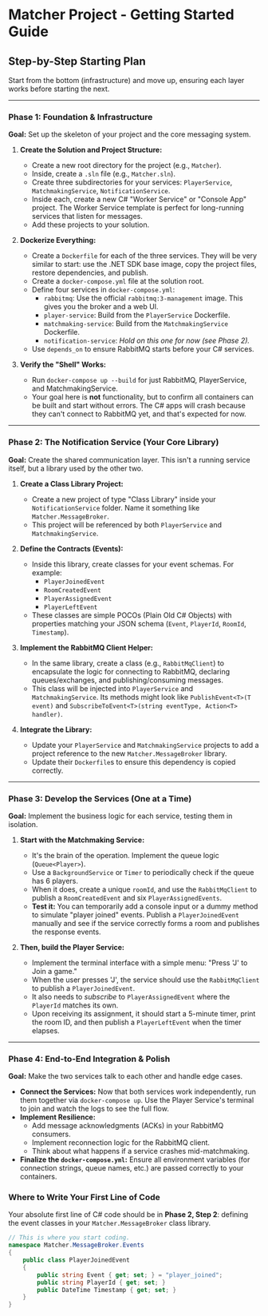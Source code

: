 # Matcher Project - Getting Started Guide

## Step-by-Step Starting Plan

Start from the bottom (infrastructure) and move up, ensuring each layer works before starting the next.

---

### Phase 1: Foundation & Infrastructure
**Goal:** Set up the skeleton of your project and the core messaging system.

1.  **Create the Solution and Project Structure:**
    - Create a new root directory for the project (e.g., `Matcher`).
    - Inside, create a `.sln` file (e.g., `Matcher.sln`).
    - Create three subdirectories for your services: `PlayerService`, `MatchmakingService`, `NotificationService`.
    - Inside each, create a new C# "Worker Service" or "Console App" project. The Worker Service template is perfect for long-running services that listen for messages.
    - Add these projects to your solution.

2.  **Dockerize Everything:**
    - Create a `Dockerfile` for each of the three services. They will be very similar to start: use the .NET SDK base image, copy the project files, restore dependencies, and publish.
    - Create a `docker-compose.yml` file at the solution root.
    - Define four services in `docker-compose.yml`:
        - `rabbitmq`: Use the official `rabbitmq:3-management` image. This gives you the broker and a web UI.
        - `player-service`: Build from the `PlayerService` Dockerfile.
        - `matchmaking-service`: Build from the `MatchmakingService` Dockerfile.
        - `notification-service`: *Hold on this one for now (see Phase 2).*
    - Use `depends_on` to ensure RabbitMQ starts before your C# services.

3.  **Verify the "Shell" Works:**
    - Run `docker-compose up --build` for just RabbitMQ, PlayerService, and MatchmakingService.
    - Your goal here is **not** functionality, but to confirm all containers can be built and start without errors. The C# apps will crash because they can't connect to RabbitMQ yet, and that's expected for now.

---

### Phase 2: The Notification Service (Your Core Library)
**Goal:** Create the shared communication layer. This isn't a running service itself, but a library used by the other two.

1.  **Create a Class Library Project:**
    - Create a new project of type "Class Library" inside your `NotificationService` folder. Name it something like `Matcher.MessageBroker`.
    - This project will be referenced by both `PlayerService` and `MatchmakingService`.

2.  **Define the Contracts (Events):**
    - Inside this library, create classes for your event schemas. For example:
        - `PlayerJoinedEvent`
        - `RoomCreatedEvent`
        - `PlayerAssignedEvent`
        - `PlayerLeftEvent`
    - These classes are simple POCOs (Plain Old C# Objects) with properties matching your JSON schema (`Event`, `PlayerId`, `RoomId`, `Timestamp`).

3.  **Implement the RabbitMQ Client Helper:**
    - In the same library, create a class (e.g., `RabbitMqClient`) to encapsulate the logic for connecting to RabbitMQ, declaring queues/exchanges, and publishing/consuming messages.
    - This class will be injected into `PlayerService` and `MatchmakingService`. Its methods might look like `PublishEvent<T>(T event)` and `SubscribeToEvent<T>(string eventType, Action<T> handler)`.

4.  **Integrate the Library:**
    - Update your `PlayerService` and `MatchmakingService` projects to add a project reference to the new `Matcher.MessageBroker` library.
    - Update their `Dockerfile`s to ensure this dependency is copied correctly.

---

### Phase 3: Develop the Services (One at a Time)
**Goal:** Implement the business logic for each service, testing them in isolation.

1.  **Start with the Matchmaking Service:**
    - It's the brain of the operation. Implement the queue logic (`Queue<Player>`).
    - Use a `BackgroundService` or `Timer` to periodically check if the queue has 6 players.
    - When it does, create a unique `roomId`, and use the `RabbitMqClient` to publish a `RoomCreatedEvent` and six `PlayerAssignedEvents`.
    - **Test it:** You can temporarily add a console input or a dummy method to simulate "player joined" events. Publish a `PlayerJoinedEvent` manually and see if the service correctly forms a room and publishes the response events.

2.  **Then, build the Player Service:**
    - Implement the terminal interface with a simple menu: "Press 'J' to Join a game."
    - When the user presses 'J', the service should use the `RabbitMqClient` to publish a `PlayerJoinedEvent`.
    - It also needs to *subscribe* to `PlayerAssignedEvent` where the `PlayerId` matches its own.
    - Upon receiving its assignment, it should start a 5-minute timer, print the room ID, and then publish a `PlayerLeftEvent` when the timer elapses.

---

### Phase 4: End-to-End Integration & Polish
**Goal:** Make the two services talk to each other and handle edge cases.

- **Connect the Services:** Now that both services work independently, run them together via `docker-compose up`. Use the Player Service's terminal to join and watch the logs to see the full flow.
- **Implement Resilience:**
    - Add message acknowledgments (ACKs) in your RabbitMQ consumers.
    - Implement reconnection logic for the RabbitMQ client.
    - Think about what happens if a service crashes mid-matchmaking.
- **Finalize the `docker-compose.yml`:** Ensure all environment variables (for connection strings, queue names, etc.) are passed correctly to your containers.

### Where to Write Your First Line of Code

Your absolute first line of C# code should be in **Phase 2, Step 2**: defining the event classes in your `Matcher.MessageBroker` class library.

```csharp
// This is where you start coding.
namespace Matcher.MessageBroker.Events
{
    public class PlayerJoinedEvent
    {
        public string Event { get; set; } = "player_joined";
        public string PlayerId { get; set; }
        public DateTime Timestamp { get; set; }
    }
}
